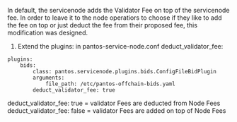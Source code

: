 In default, the servicenode adds the Validator Fee on top of the servicenode fee. In order to leave it to the node operatiors to choose if they like to add the fee on top or just deduct the fee from their proposed fee, this modification was designed.

1. Extend the plugins: in pantos-service-node.conf deduct_validator_fee:

```
plugins:
    bids:
        class: pantos.servicenode.plugins.bids.ConfigFileBidPlugin
        arguments:
            file_path: /etc/pantos-offchain-bids.yaml
        deduct_validator_fee: true
```


deduct_validator_fee: true  = validator Fees are deducted from Node Fees
deduct_validator_fee: false = validator Fees are added on top of Node Fees
